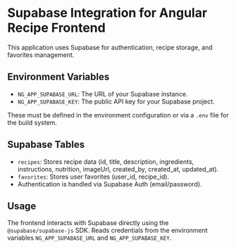 # Supabase Integration for Angular Recipe Frontend

This application uses Supabase for authentication, recipe storage, and favorites management.

## Environment Variables

- `NG_APP_SUPABASE_URL`: The URL of your Supabase instance.
- `NG_APP_SUPABASE_KEY`: The public API key for your Supabase project.

These must be defined in the environment configuration or via a `.env` file for the build system.

## Supabase Tables

- `recipes`: Stores recipe data (id, title, description, ingredients, instructions, nutrition, imageUrl, created_by, created_at, updated_at).
- `favorites`: Stores user favorites (user_id, recipe_id).
- Authentication is handled via Supabase Auth (email/password).

## Usage

The frontend interacts with Supabase directly using the `@supabase/supabase-js` SDK.
Reads credentials from the environment variables `NG_APP_SUPABASE_URL` and `NG_APP_SUPABASE_KEY`.
